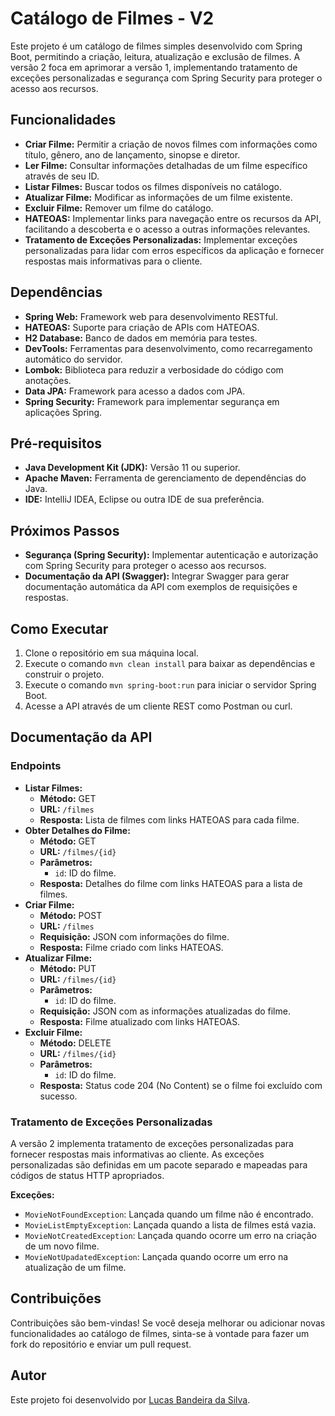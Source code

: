 # Catálogo de Filmes - V2

Este projeto é um catálogo de filmes simples desenvolvido com Spring Boot, permitindo a criação, leitura, atualização e exclusão de filmes. A versão 2 foca em aprimorar a versão 1, implementando tratamento de exceções personalizadas e segurança com Spring Security para proteger o acesso aos recursos. 

## Funcionalidades

* **Criar Filme:** Permitir a criação de novos filmes com informações como título, gênero, ano de lançamento, sinopse e diretor.
* **Ler Filme:** Consultar informações detalhadas de um filme específico através de seu ID.
* **Listar Filmes:** Buscar todos os filmes disponíveis no catálogo.
* **Atualizar Filme:** Modificar as informações de um filme existente.
* **Excluir Filme:** Remover um filme do catálogo.
* **HATEOAS:** Implementar links para navegação entre os recursos da API, facilitando a descoberta e o acesso a outras informações relevantes.
* **Tratamento de Exceções Personalizadas:** Implementar exceções personalizadas para lidar com erros específicos da aplicação e fornecer respostas mais informativas para o cliente.

## Dependências

* **Spring Web:** Framework web para desenvolvimento RESTful.
* **HATEOAS:** Suporte para criação de APIs com HATEOAS.
* **H2 Database:** Banco de dados em memória para testes.
* **DevTools:** Ferramentas para desenvolvimento, como recarregamento automático do servidor.
* **Lombok:** Biblioteca para reduzir a verbosidade do código com anotações.
* **Data JPA:** Framework para acesso a dados com JPA.
* **Spring Security:** Framework para implementar segurança em aplicações Spring.

## Pré-requisitos

* **Java Development Kit (JDK):** Versão 11 ou superior.
* **Apache Maven:** Ferramenta de gerenciamento de dependências do Java.
* **IDE:** IntelliJ IDEA, Eclipse ou outra IDE de sua preferência.

## Próximos Passos

* **Segurança (Spring Security):** Implementar autenticação e autorização com Spring Security para proteger o acesso aos recursos.
* **Documentação da API (Swagger):** Integrar Swagger para gerar documentação automática da API com exemplos de requisições e respostas.

## Como Executar

1. Clone o repositório em sua máquina local.
2. Execute o comando `mvn clean install` para baixar as dependências e construir o projeto.
3. Execute o comando `mvn spring-boot:run` para iniciar o servidor Spring Boot.
4. Acesse a API através de um cliente REST como Postman ou curl.

## Documentação da API

### Endpoints

* **Listar Filmes:**
    * **Método:** GET
    * **URL:** `/filmes`
    * **Resposta:** Lista de filmes com links HATEOAS para cada filme.
* **Obter Detalhes do Filme:**
    * **Método:** GET
    * **URL:** `/filmes/{id}`
    * **Parâmetros:**
        * `id`: ID do filme.
    * **Resposta:** Detalhes do filme com links HATEOAS para a lista de filmes.
* **Criar Filme:**
    * **Método:** POST
    * **URL:** `/filmes`
    * **Requisição:** JSON com informações do filme.
    * **Resposta:** Filme criado com links HATEOAS.
* **Atualizar Filme:**
    * **Método:** PUT
    * **URL:** `/filmes/{id}`
    * **Parâmetros:**
        * `id`: ID do filme.
    * **Requisição:** JSON com as informações atualizadas do filme.
    * **Resposta:** Filme atualizado com links HATEOAS.
* **Excluir Filme:**
    * **Método:** DELETE
    * **URL:** `/filmes/{id}`
    * **Parâmetros:**
        * `id`: ID do filme.
    * **Resposta:** Status code 204 (No Content) se o filme foi excluído com sucesso.

### Tratamento de Exceções Personalizadas

A versão 2 implementa tratamento de exceções personalizadas para fornecer respostas mais informativas ao cliente. As exceções personalizadas são definidas em um pacote separado e mapeadas para códigos de status HTTP apropriados.

**Exceções:**

* `MovieNotFoundException`: Lançada quando um filme não é encontrado.
* `MovieListEmptyException`: Lançada quando a lista de filmes está vazia.
* `MovieNotCreatedException`: Lançada quando ocorre um erro na criação de um novo filme.
* `MovieNotUpadatedException`: Lançada quando ocorre um erro na atualização de um filme.




## Contribuições

Contribuições são bem-vindas! Se você deseja melhorar ou adicionar novas funcionalidades ao catálogo de filmes, sinta-se à vontade para fazer um fork do repositório e enviar um pull request.

## Autor

Este projeto foi desenvolvido por [Lucas Bandeira da Silva](https://github.com/LucasBandeiraSilva).

